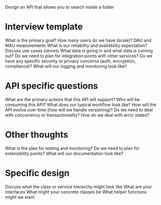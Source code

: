 Design an API that allows you to search inside a folder

# Interview template
What is the primary goal?
How many users do we have (scale)? DAU and MAU measurements
What is our reliability and availability expectation?
Discuss use cases (stores)
What data is going in and what data is coming out?
Do we need to plan for integration points with other services?
Do we have any specific security or privacy concerns (auth, encryption, compliance)?
What will our logging and monitoring look like?

# API specific questions
What are the primary actions that this API will support?
Who will be consuming this API?
What does our typical workflow look like?
How will the API evolve over time (how will we handle versioning)?
Do we need to deal with concurrency or transactionality?
How do we deal with error states?

# Other thoughts
What is the plan for testing and monitoring?
Do we need to plan for extensibility points?
What will our documentation look like? 

# Specific design
Discuss what the class or service hierarchy might look like
    What are your interfaces
    What might your concrete classes be
    What helper functions might we want

